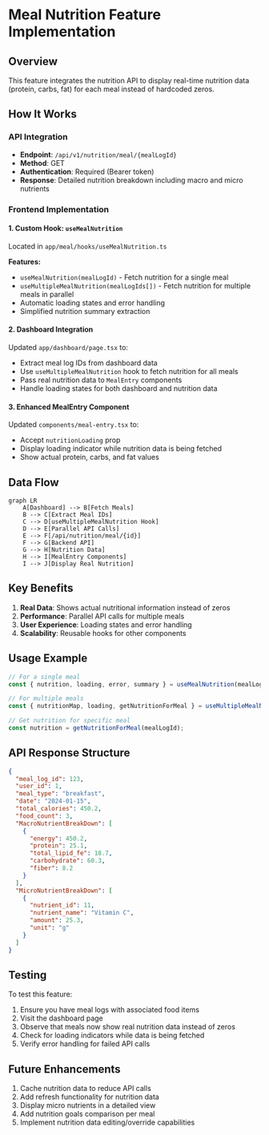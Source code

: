 # Meal Nutrition Feature Implementation

## Overview
This feature integrates the nutrition API to display real-time nutrition data (protein, carbs, fat) for each meal instead of hardcoded zeros.

## How It Works

### API Integration
- **Endpoint**: `/api/v1/nutrition/meal/{mealLogId}`
- **Method**: GET
- **Authentication**: Required (Bearer token)
- **Response**: Detailed nutrition breakdown including macro and micro nutrients

### Frontend Implementation

#### 1. Custom Hook: `useMealNutrition`
Located in `app/meal/hooks/useMealNutrition.ts`

**Features:**
- `useMealNutrition(mealLogId)` - Fetch nutrition for a single meal
- `useMultipleMealNutrition(mealLogIds[])` - Fetch nutrition for multiple meals in parallel
- Automatic loading states and error handling
- Simplified nutrition summary extraction

#### 2. Dashboard Integration
Updated `app/dashboard/page.tsx` to:
- Extract meal log IDs from dashboard data
- Use `useMultipleMealNutrition` hook to fetch nutrition for all meals
- Pass real nutrition data to `MealEntry` components
- Handle loading states for both dashboard and nutrition data

#### 3. Enhanced MealEntry Component
Updated `components/meal-entry.tsx` to:
- Accept `nutritionLoading` prop
- Display loading indicator while nutrition data is being fetched
- Show actual protein, carbs, and fat values

## Data Flow

```mermaid
graph LR
    A[Dashboard] --> B[Fetch Meals]
    B --> C[Extract Meal IDs]
    C --> D[useMultipleMealNutrition Hook]
    D --> E[Parallel API Calls]
    E --> F[/api/nutrition/meal/{id}]
    F --> G[Backend API]
    G --> H[Nutrition Data]
    H --> I[MealEntry Components]
    I --> J[Display Real Nutrition]
```

## Key Benefits

1. **Real Data**: Shows actual nutritional information instead of zeros
2. **Performance**: Parallel API calls for multiple meals
3. **User Experience**: Loading states and error handling
4. **Scalability**: Reusable hooks for other components

## Usage Example

```typescript
// For a single meal
const { nutrition, loading, error, summary } = useMealNutrition(mealLogId);

// For multiple meals
const { nutritionMap, loading, getNutritionForMeal } = useMultipleMealNutrition(mealLogIds);

// Get nutrition for specific meal
const nutrition = getNutritionForMeal(mealLogId);
```

## API Response Structure

```json
{
  "meal_log_id": 123,
  "user_id": 1,
  "meal_type": "breakfast",
  "date": "2024-01-15",
  "total_calories": 450.2,
  "food_count": 3,
  "MacroNutrientBreakDown": [
    {
      "energy": 450.2,
      "protein": 25.1,
      "total_lipid_fe": 18.7,
      "carbohydrate": 60.3,
      "fiber": 8.2
    }
  ],
  "MicroNutrientBreakDown": [
    {
      "nutrient_id": 11,
      "nutrient_name": "Vitamin C",
      "amount": 25.3,
      "unit": "g"
    }
  ]
}
```

## Testing

To test this feature:
1. Ensure you have meal logs with associated food items
2. Visit the dashboard page
3. Observe that meals now show real nutrition data instead of zeros
4. Check for loading indicators while data is being fetched
5. Verify error handling for failed API calls

## Future Enhancements

1. Cache nutrition data to reduce API calls
2. Add refresh functionality for nutrition data
3. Display micro nutrients in a detailed view
4. Add nutrition goals comparison per meal
5. Implement nutrition data editing/override capabilities 
